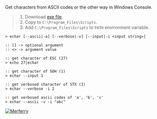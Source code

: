 Get characters from ASCII codes or the other way in Windows Console.
> 1. Download [exe file](https://github.com/winp/extra-char/releases/download/1.0.0/echar.exe).
> 2. Copy to `C:\Program_Files\Scripts`.
> 3. Add `C:\Program_Files\Scripts` to `PATH` environment variable.


```batch
> echar [--ascii|-a] [--verbose|-v] [--input|-i <input string>]

:: [] -> optional argument
:: <> -> argument value
```

```batch
:: get character of ESC (27)
> echo 27|echar

:: get character of SOH (1)
> echar --input 1

:: get verbosed character of STX (2)
> echar --verbose -i 2

:: get verbosed ascii codes of 'a', 'b', 'c'
> echar --ascii -v -i "abc"
```


[![Merferry](https://i.imgur.com/BjHhnuJ.jpg)](https://merferry.github.io)

